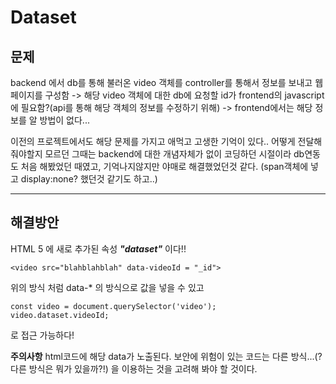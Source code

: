 # Dataset

## 문제

backend 에서 db를 통해 불러온 video 객체를 controller를 통해서 정보를 보내고 웹페이지를 구성함 -> 해당 video 객체에 대한 db에 요청할 id가 frontend의 javascript에 필요함?(api를 통해 해당 객체의 정보를 수정하기 위해) -> frontend에서는 해당 정보를 알 방법이 없다...

이전의 프로젝트에서도 해당 문제를 가지고 애먹고 고생한 기억이 있다.. 어떻게 전달해 줘야할지 모르던 그때는 backend에 대한 개념자체가 없이 코딩하던 시절이라 db연동도 처음 해봤었던 때였고, 기억나지않지만 야매로 해결했었던것 같다. (span객체에 넣고 display:none? 했던것 같기도 하고..)

<hr>

## 해결방안

HTML 5 에 새로 추가된 속성 **_"dataset"_** 이다!!

```
<video src="blahblahblah" data-videoId = "_id">
```

위의 방식 처럼 data-\* 의 방식으로 값을 넣을 수 있고

```
const video = document.querySelector('video');
video.dataset.videoId;
```

로 접근 가능하다!

**주의사항**
html코드에 해당 data가 노출된다. 보안에 위험이 있는 코드는 다른 방식...(? 다른 방식은 뭐가 있을까?!) 을 이용하는 것을 고려해 봐야 할 것이다.
